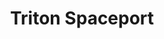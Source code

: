---
mission_id: triton
editorsChoice:
title: "Triton Spaceport"
authors: 
    - "Joseph \"Roh\" Freistuhler"
date:
filename: ""
description: "A renegade admiral is massing a fleet in the far reaches of the Galorndon Cluster. Intelligence has discovered he is hiring freighters to haul supplies to his fleet. One of these freighters,the Neosho, is currently docked at Triton Starport, high above the planet Yelsain. Your objective is to locate the Neosho and place a tracking device in its engine room so that the location of the fleet can be known."
heroImage: "./triton.png"
levelReplaced:	SECBASE
difficulty: no
bm:	no
fme: no
wax: yes
three_do: no
voc: no
gmd: no
vue: no
lfd: no
base: "New level from scratch" 
editors: "WDFUSE 2.42"

---